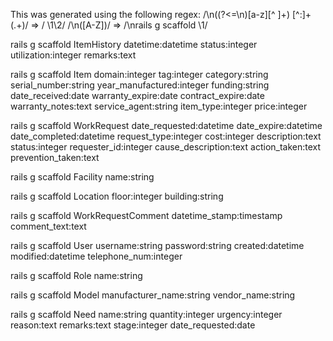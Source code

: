 
This was generated using the following regex:
/\n((?<=\n)[a-z][^ ]+) [^:]+(.+)/ => / \1\2/
/\n([A-Z])/ => /\nrails g scaffold \1/

rails g scaffold ItemHistory datetime:datetime status:integer utilization:integer remarks:text

rails g scaffold Item domain:integer tag:integer category:string serial_number:string year_manufactured:integer funding:string date_received:date warranty_expire:date contract_expire:date warranty_notes:text service_agent:string item_type:integer price:integer

rails g scaffold WorkRequest date_requested:datetime date_expire:datetime date_completed:datetime request_type:integer cost:integer description:text status:integer requester_id:integer cause_description:text action_taken:text prevention_taken:text

rails g scaffold Facility name:string

rails g scaffold Location floor:integer building:string

rails g scaffold WorkRequestComment datetime_stamp:timestamp comment_text:text

rails g scaffold User username:string password:string created:datetime modified:datetime telephone_num:integer

rails g scaffold Role name:string

rails g scaffold Model manufacturer_name:string vendor_name:string

rails g scaffold Need name:string quantity:integer urgency:integer reason:text remarks:text stage:integer date_requested:date





